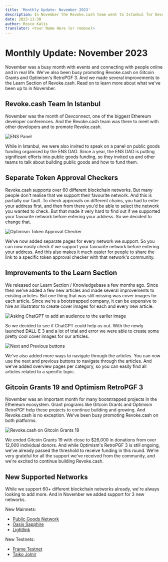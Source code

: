 ```yaml
---
title: 'Monthly Update: November 2023'
description: In November the Revoke.cash team went to Istanbul for Devconnect. November was also the month of Gitcoin Grants 19 and Optimism's RetroPGF 3, providing us with important funding to continue building Revoke.cash.
date: 2023-11-30
author: Rosco Kalis
translator: <Your Name Here (or remove)>
---
```


# Monthly Update: November 2023

November was a busy month with events and connecting with people online and in real life. We've also been busy promoting Revoke.cash on Gitcoin Grants and Optimism's RetroPGF 3. And we made several improvements to the Learn Section of Revoke.cash. Read on to learn more about what we've been up to in November.

## Revoke.cash Team In Istanbul

November was the month of Devconnect, one of the biggest Ethereum developer conferences. And the Revoke.cash team was there to meet with other developers and to promote Revoke.cash.

![ENS Panel](/assets/images/blog/2023/monthly-update-november/ens-panel.jpg)

While in Istanbul, we were also invited to speak on a panel on public goods funding organised by the ENS DAO. Since a year, the ENS DAO is putting significant efforts into public goods funding, so they invited us and other teams to talk about building public goods and how to fund them.

## Separate Token Approval Checkers

Revoke.cash supports over 60 different blockchain networks. But many people don't realise that we support their favourite network. And this is partially our fault. To check approvals on different chains, you had to enter your address first, and then from there you'd be able to select the network you wanted to check. But that made it very hard to find out if we supported your favourite network before entering your address. So we decided to change that.

![Optimism Token Approval Checker](/assets/images/blog/2023/monthly-update-november/optimism-token-approval-checker.jpg)

We've now added separate pages for every network we support. So you can now easily check if we support your favourite network before entering your address. And this also makes it much easier for people to share the link to a specific token approval checker with that network's community.

## Improvements to the Learn Section

We released our Learn Section / Knowledgebase a few months ago. Since then we've added a few new articles and made several improvements to existing articles. But one thing that was still missing was cover images for each article. Since we're a bootstrapped company, it can be expensive to hire an illustrator to create cover images for each and every new article.

![Asking ChatGPT to add an audience to the earlier image](/assets/images/blog/2023/monthly-update-november/cover-images.jpg)

So we decided to see if ChatGPT could help us out. With the newly launched DALL-E 3 and a lot of trial and error we were able to create some pretty cool cover images for our articles.

![Next and Previous buttons](/assets/images/blog/2023/monthly-update-november/next-previous-buttons.jpg)

We've also added more ways to navigate through the articles. You can now use the next and previous buttons to navigate through the articles. And we've added overview pages per category, so you can easily find all articles related to a specific topic.

## Gitcoin Grants 19 and Optimism RetroPGF 3

November was an important month for many bootstrapped projects in the Ethereum ecosystem. Grant programs like Gitcoin Grants and Optimism RetroPGF help these projects to continue building and growing. And Revoke.cash is no exception. We've been busy promoting Revoke.cash on both platforms.

![Revoke.cash on Gitcoin Grants 19](/assets/images/blog/2023/monthly-update-november/gitcoin-grants-19.png)

We ended Gitcoin Grants 19 with close to $26,000 in donations from over 12,000 individual donors. And while Optimism's RetroPGF 3 is still ongoing, we've already passed the threshold to receive funding in this round. We're very grateful for all the support we've received from the community, and we're excited to continue building Revoke.cash.

## New Supported Networks

While we support 60+ different blockchain networks already, we're always looking to add more. And in November we added support for 3 new networks.

New Mainnets:

- [Public Goods Network](/token-approval-checker/pgn)
- [Oasis Sapphire](/token-approval-checker/oasis-sapphire)
- [Lightlink](/token-approval-checker/lightlink)

New Testnets:

- [Frame Testnet](/token-approval-checker/frame-testnet)
- [Taiko Jolnir](/token-approval-checker/taiko-jolnir)
